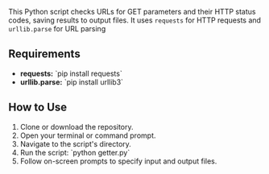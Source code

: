 <html>


This Python script checks URLs for GET parameters and their HTTP status codes, saving results to output files. It uses `requests` for HTTP requests and `urllib.parse` for URL parsing
  <h2>Requirements</h2>

  <ul>
        <li><b>requests:</b> `pip install requests`</li>
        <li><b>urllib.parse:</b> `pip install urllib3`</li>
    </ul>

  <h2>How to Use</h2>

   <ol>
        <li>Clone or download the repository.</li>
        <li>Open your terminal or command prompt.</li>
        <li>Navigate to the script's directory.</li>
        <li>Run the script: `python getter.py`</li>
        <li>Follow on-screen prompts to specify input and output files.</li>
    </ol>


